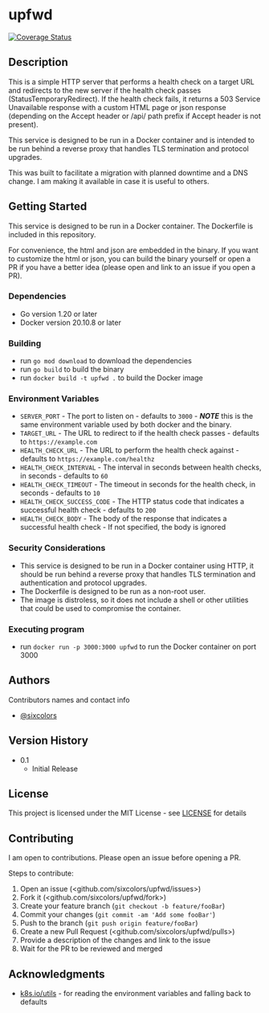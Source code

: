 # upfwd

[![Coverage Status](https://coveralls.io/repos/github/sixcolors/upfwd/badge.svg?branch=main)](https://coveralls.io/github/sixcolors/upfwd?branch=main)

## Description

This is a simple HTTP server that performs a health check on a target URL and redirects to the new server if the health check passes (StatusTemporaryRedirect). If the health check fails, it returns a 503 Service Unavailable response with a custom HTML page or json response (depending on the Accept header or /api/ path prefix if Accept header is not present).

This service is designed to be run in a Docker container and is intended to be run behind a reverse proxy that handles TLS termination and protocol upgrades.

This was built to facilitate a migration with planned downtime and a DNS change. I am making it available in case it is useful to others.

## Getting Started

This service is designed to be run in a Docker container. The Dockerfile is included in this repository.

For convenience, the html and json are embedded in the binary. If you want to customize the html or json, you can build the binary yourself or open a PR if you have a better idea (please open and link to an issue if you open a PR).

### Dependencies

* Go version 1.20 or later
* Docker version 20.10.8 or later

### Building

* run `go mod download` to download the dependencies
* run `go build` to build the binary
* run `docker build -t upfwd .` to build the Docker image

### Environment Variables

* `SERVER_PORT` - The port to listen on - defaults to `3000` - ***NOTE*** this is the same environment variable used by both docker and the binary.
* `TARGET_URL` - The URL to redirect to if the health check passes - defaults to `https://example.com`
* `HEALTH_CHECK_URL` - The URL to perform the health check against - defaults to `https://example.com/healthz`
* `HEALTH_CHECK_INTERVAL` - The interval in seconds between health checks, in seconds - defaults to `60`
* `HEALTH_CHECK_TIMEOUT` - The timeout in seconds for the health check, in seconds - defaults to `10`
* `HEALTH_CHECK_SUCCESS_CODE` - The HTTP status code that indicates a successful health check - defaults to `200`
* `HEALTH_CHECK_BODY` - The body of the response that indicates a successful health check - If not specified, the body is ignored

### Security Considerations

* This service is designed to be run in a Docker container using HTTP, it should be run behind a reverse proxy that handles TLS termination and authentication and protocol upgrades.
* The Dockerfile is designed to be run as a non-root user.
* The image is distroless, so it does not include a shell or other utilities that could be used to compromise the container.

### Executing program

* run `docker run -p 3000:3000 upfwd` to run the Docker container on port 3000

## Authors

Contributors names and contact info

* [@sixcolors](https://github.com/sixcolors)

## Version History

* 0.1
    * Initial Release

## License

This project is licensed under the MIT License - see [LICENSE](LICENSE) for details

## Contributing

I am open to contributions. Please open an issue before opening a PR.

Steps to contribute:

1. Open an issue (<github.com/sixcolors/upfwd/issues>)
2. Fork it (<github.com/sixcolors/upfwd/fork>)
3. Create your feature branch (`git checkout -b feature/fooBar`)
4. Commit your changes (`git commit -am 'Add some fooBar'`)
5. Push to the branch (`git push origin feature/fooBar`)
6. Create a new Pull Request (<github.com/sixcolors/upfwd/pulls>)
7. Provide a description of the changes and link to the issue
8. Wait for the PR to be reviewed and merged

## Acknowledgments

* [k8s.io/utils](https://k8s.io/utils) - for reading the environment variables and falling back to defaults